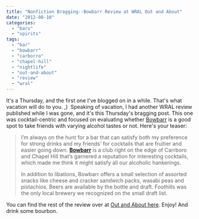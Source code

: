 ```yaml
---
title: "Nonfiction Bragging--Bowbarr Review at WRAL Out and About"
date: "2012-08-10"
categories:
  - "bars"
  - "spirits"
tags:
  - "bar"
  - "bowbarr"
  - "carborro"
  - "chapel-hill"
  - "nightlife"
  - "out-and-about"
  - "review"
  - "wral"
---
```


It's a Thursday, and the first one I've blogged on in a while. That's what vacation will do to you. ,)  Speaking of vacation, I had another WRAL review published while I was gone, and it's this Thursday's bragging post. This one was cocktail-centric and focused on evaluating whether [Bowbarr](https://www.facebook.com/pages/Bowbarr/278762103220 "Bowbarr on Facebook") is a good spot to take friends with varying alcohol tastes or not. Here's your teaser:

> I’m always on the hunt for a bar that can satisfy both my preference for strong drinks and my friends’ for cocktails that are fruitier and easier going down. **[Bowbarr](http://www.wral.com/Carrboro/Bar/Bowbarr/8754969/)** is a club right on the edge of Carrboro and Chapel Hill that’s garnered a reputation for interesting cocktails, which made me think it might satisfy all our alcoholic hankerings.
>
> In addition to libations, Bowbarr offers a small selection of assorted snacks like cheese and cracker sandwich packs, wasabi peas and pistachios. Beers are available by the bottle and draft. Foothills was the only local brewery we recognized on the small draft list.

You can find the rest of the review over at [Out and About here](http://www.wral.com/entertainment/out_and_about/blogpost/11309457/ "Out and About Bowbarr review"). Enjoy! And drink some bourbon.
